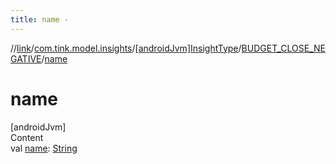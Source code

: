 ```yaml
---
title: name -
---
```

//[link](../../../index.md)/[com.tink.model.insights](../../index.md)/[[androidJvm]InsightType](../index.md)/[BUDGET_CLOSE_NEGATIVE](index.md)/[name](name.md)



# name  
[androidJvm]  
Content  
val [name](name.md): [String](https://kotlinlang.org/api/latest/jvm/stdlib/kotlin/-string/index.html)  



